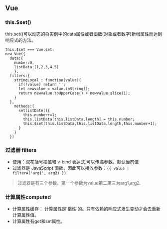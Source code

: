 ## Vue
### this.$set()
  this.set()可以动态的将实例中的data属性或者函数(对象或者数字)新增属性而达到响应式的方法。
  ```
  this.$set === Vue.set;
  new Vue({
    data:{
      number:0,
      listData:[1,2,3,4,5]
      },
    filters:{
      stringLocal : function(value){
        if(!value) return '';
        let newvalue = value.toString();
        return newvalue.toUpperCase() + newvalue.slice(1);
      }
    },
      methods:{
        setlistDate(){
          this.number+=1;
          this.listData[this.listData.length] = this.number;
          this.$set(this.listData,this.listData.length,this.number+1);
        }
      }
    })
  ```
### 过滤器 filters 
  - 使用：双花括号插值和 v-bind 表达式.可以传递参数。默认当前值
  - 过滤器是 JavaScript 函数，因此可以接收参数：```{{ value | filterA('arg1', arg2) }}```
  > 过滤器是有三个参数，第一个参数为value第二第三为arg1,arg2.

### 计算属性computed
  - 计算属性缓存： 计算属性是'惰性'的。只有依赖的响应式发生变动才会去重新计算属性值。
  - 计算属性有get和set属性。